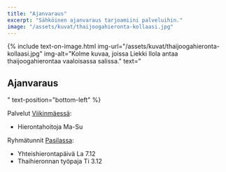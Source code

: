 ```yaml
---
title: "Ajanvaraus"
excerpt: "Sähköinen ajanvaraus tarjoamiini palveluihin."
image: "/assets/kuvat/thaijoogahieronta-kollaasi.jpg"
---
```

{% include text-on-image.html img-url="/assets/kuvat/thaijoogahieronta-kollaasi.jpg" img-alt="Kolme kuvaa, joissa Liekki Ilola antaa thaijoogahierontaa vaaloisassa salissa." text="<h2>Ajanvaraus</h2>" text-position="bottom-left" %}

Palvelut <a class="textlink" href="/yhteystiedot#Viikinmäki">Viikinmäessä</a>:
<ul>
	<li>Hierontahoitoja Ma-Su</li>
</ul>
Ryhmätunnit <a class="textlink" href="/yhteystiedot#pasila">Pasilassa</a>:
<ul>
	<li>Yhteishierontapäivä La 7.12</li>
	<li>Thaihieronnan työpaja Ti 3.12</li>
</ul>


<script type="text/javascript" language="javascript">(function(d,s,i,c,j,a){a=d.getElementsByTagName(s)[0];if(d.getElementById(i))return;j=d.createElement(s);j.id=i;j.async=1;j.setAttribute("data-c",c);j.src="https://static.vello.fi/js/wizard/vwiz.js";a.parentNode.insertBefore(j,a);}(document,"script","vello-wizard-sdk","liekki-wellness"));</script>
<div id="vello-wizard"></div>
